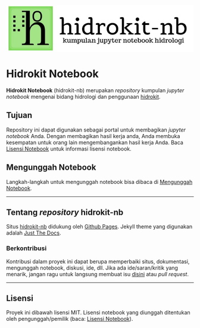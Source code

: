 <div align="center">
    <img src="hidrokit-nb-800x200.jpg">
</div>

# Hidrokit Notebook

**Hidrokit Notebook** (hidrokit-nb) merupakan _repository_ kumpulan _jupyter notebook_ mengenai bidang hidrologi dan penggunaan [hidrokit]. 

## Tujuan

Repository ini dapat digunakan sebagai portal untuk membagikan _jupyter notebook_ Anda. Dengan membagikan hasil kerja anda, Anda membuka kesempatan untuk orang lain mengembangankan hasil kerja Anda. Baca [Lisensi Notebook](https://taruma.github.io/hidrokit-nb/panduan/lisensi-notebook) untuk informasi lisensi notebook.

## Mengunggah Notebook

Langkah-langkah untuk mengunggah notebook bisa dibaca di [Mengunggah Notebook](https://taruma.github.io/hidrokit-nb/panduan/mengunggah-notebook).

----

## Tentang _repository_ hidrokit-nb

Situs [hidrokit-nb] didukung oleh [Github Pages](https://pages.github.com/). Jekyll theme yang digunakan adalah [Just The Docs](https://pmarsceill.github.io/just-the-docs/).

### Berkontribusi

Kontribusi dalam proyek ini dapat berupa memperbaiki situs, dokumentasi, mengunggah notebook, diskusi, ide, dll. Jika ada ide/saran/kritik yang menarik, jangan ragu untuk langsung membuat isu [disini](https://github.com/taruma/hidrokit-nb/issues/new/choose) atau _pull request_.


---
## Lisensi

Proyek ini dibawah lisensi MIT. Lisensi notebook yang diunggah ditentukan oleh pengunggah/pemilik (baca: [Lisensi Notebook](https://taruma.github.io/hidrokit-nb/panduan/lisensi-notebook)).

<!-- LINK -->
[hidrokit]: https://taruma.github.io/hidrokit
[hidrokit-nb]: https://taruma.github.io/hidrokit-nb